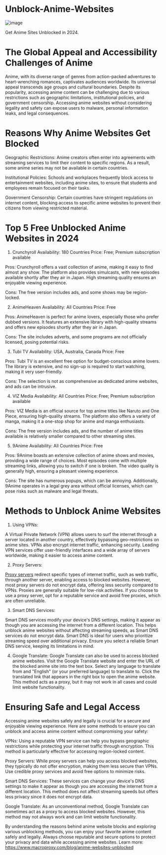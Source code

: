 # Unblock-Anime-Websites
![image](https://github.com/user-attachments/assets/1438232f-dab0-4d85-9af0-68aa53aa8483)

Get Anime Sites Unblocked in 2024.

# The Global Appeal and Accessibility Challenges of Anime

Anime, with its diverse range of genres from action-packed adventures to heart-wrenching romances, captivates audiences worldwide. Its universal appeal transcends age groups and cultural boundaries. Despite its popularity, accessing anime content can be challenging due to various restrictions such as geographic limitations, institutional policies, and government censorship. Accessing anime websites without considering legality and safety can expose users to malware, personal information leaks, and legal consequences.

# Reasons Why Anime Websites Get Blocked
Geographic Restrictions:
Anime creators often enter into agreements with streaming services to limit their content to specific regions. As a result, some anime series may not be available in certain countries.

Institutional Policies:
Schools and workplaces frequently block access to entertainment websites, including anime sites, to ensure that students and employees remain focused on their tasks.

Government Censorship:
Certain countries have stringent regulations on internet content, blocking access to specific anime websites to prevent their citizens from viewing restricted material.

# Top 5 Free Unblocked Anime Websites in 2024
1. Crunchyroll
Availability: 180 Countries
Price: Free; Premium subscription available

Pros: Crunchyroll offers a vast collection of anime, making it easy to find almost any show. The platform also provides simulcasts, with new episodes available shortly after they air in Japan. High streaming quality ensures an enjoyable viewing experience.

Cons: The free version includes ads, and some shows may be region-locked.

2. AnimeHeaven
Availability: All Countries
Price: Free

Pros: AnimeHeaven is perfect for anime lovers, especially those who prefer dubbed versions. It features an extensive library with high-quality streams and offers new episodes shortly after they air in Japan.

Cons: The site includes adverts, and some programs are not officially licensed, posing potential risks.

3. Tubi TV
Availability: USA, Australia, Canada
Price: Free

Pros: Tubi TV is an excellent free option for budget-conscious anime lovers. The library is extensive, and no sign-up is required to start watching, making it very user-friendly.

Cons: The selection is not as comprehensive as dedicated anime websites, and ads can be intrusive.

4. VIZ Media
Availability: All Countries
Price: Free; Premium subscription available

Pros: VIZ Media is an official source for top anime titles like Naruto and One Piece, ensuring high-quality streams. The platform also offers a variety of manga, making it a one-stop shop for anime and manga enthusiasts.

Cons: The free version includes ads, and the number of anime titles available is relatively smaller compared to other streaming sites.

5. 9Anime
Availability: All Countries
Price: Free

Pros: 9Anime boasts an extensive collection of anime shows and movies, providing a wide range of choices. Most episodes come with multiple streaming links, allowing you to switch if one is broken. The video quality is generally high, ensuring a pleasant viewing experience.

Cons: The site has numerous popups, which can be annoying. Additionally, 9Anime operates in a legal grey area without official licenses, which can pose risks such as malware and legal threats.

# Methods to Unblock Anime Websites
1. Using VPNs:
   
A Virtual Private Network (VPN) allows users to surf the internet through a server located in another country, effectively bypassing geo-restrictions on anime sites. VPNs also encrypt internet traffic, enhancing security. Leading VPN services offer user-friendly interfaces and a wide array of servers worldwide, making it easier to access anime content.

2. Proxy Servers:

[Proxy servers](https://www.macroproxy.com/) redirect specific types of internet traffic, such as web traffic, through another server, enabling access to blocked websites. However, most proxy servers do not encrypt data, offering less security compared to VPNs. Proxies are generally suitable for low-risk activities. If you choose to use a proxy server, opt for a reputable service and avoid free proxies, which are often unreliable.

3. Smart DNS Services:

Smart DNS services modify your device's DNS settings, making it appear as though you are accessing the internet from a different location. This helps unblock anime websites without affecting streaming speeds, as Smart DNS services do not encrypt data. Smart DNS is ideal for users who prioritize streaming speed over additional privacy. Ensure you select a reliable Smart DNS service, keeping its limitations in mind.

4. Google Translate:
Google Translate can also be used to access blocked anime websites. Visit the Google Translate website and enter the URL of the blocked anime site into the text box. Select any language to translate from and "English" (or your preferred language) to translate to. Click
the translated link that appears in the right box to open the anime website. This method acts as a proxy, but it may not work in all cases and could limit website functionality.



# Ensuring Safe and Legal Access
Accessing anime websites safely and legally is crucial for a secure and enjoyable viewing experience. Here are some methods to ensure you can unblock and access anime content without compromising your safety:

VPNs: Using a reputable VPN service can help you bypass geographic restrictions while protecting your internet traffic through encryption. This method is particularly effective for accessing region-locked content.

Proxy Servers: While proxy servers can help you access blocked websites, they typically do not offer encryption, making them less secure than VPNs. Use credible proxy services and avoid free options to minimize risks.

Smart DNS Services: These services can change your device's DNS settings to make it appear as though you are accessing the internet from a different location. This method does not affect streaming speeds but offers less privacy since it does not encrypt data.

Google Translate: As an unconventional method, Google Translate can sometimes act as a proxy to access blocked websites. However, this method may not always work and can limit website functionality.

By understanding the reasons behind anime website blocks and exploring various unblocking methods, you can enjoy your favorite anime content safely and legally. Always choose reputable and secure options to protect your privacy and data while accessing anime websites.
Learn more: https://www.macroproxy.com/blog/anime-websites-unblocked
